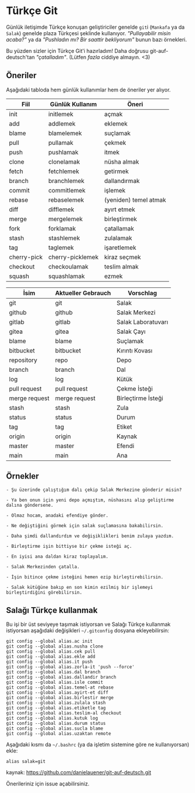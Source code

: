 # Türkçe Git

Günlük iletişimde Türkçe konuşan geliştiriciler genelde `git`i
(`Mankafa` ya da `Salak`) genelde plaza Türkçesi şeklinde kullanıyor.
_"Pullayabilir misin acaba?"_ ya da  _"Pushladın mı? Bir saattir bekliyorum"_ 
bunun bazı örnekleri.

Bu yüzden sizler için Türkçe Git'i hazırladım!
Daha doğrusu git-auf-deutsch'tan _"çatalladım"_.
(Lütfen _fazla_ ciddiye almayın. <3)

## Öneriler

Aşağıdaki tabloda hem günlük kullanımlar hem de öneriler yer alıyor.

| Fiil        | Günlük Kullanım    | Öneri                 |
|-------------|--------------------|-----------------------|
| init        | initlemek          | açmak                 |
| add         | addlemek           | eklemek               |
| blame       | blamelemek         | suçlamak              |
| pull        | pullamak           | çekmek                |
| push        | pushlamak          | itmek                 |
| clone       | clonelamak         | nüsha almak           |
| fetch       | fetchlemek         | getirmek              |
| branch      | branchlemek        | dallandırmak          |
| commit      | commitlemek        | işlemek               |
| rebase      | rebaselemek        | (yeniden) temel atmak |
| diff        | difflemek          | ayırt etmek           |
| merge       | mergelemek         | birleştirmek          |
| fork        | forklamak          | çatallamak            |
| stash       | stashlemek         | zulalamak             |
| tag         | taglemek           | işaretlemek           |
| cherry-pick | cherry-picklemek   | kiraz seçmek          |
| checkout    | checkoulamak       | teslim almak          |
| squash      | squashlamak        | ezmek                 |


| İsim          | Aktueller Gebrauch | Vorschlag                  |
|---------------|--------------------|----------------------------|
| git           | git                | Salak                      |
| github        | github             | Salak Merkezi              |
| gitlab        | gitlab             | Salak Laboratuvarı         |
| gitea         | gitea              | Salak Çayı                 |
| blame         | blame              | Suçlamak                   |
| bitbucket     | bitbucket          | Kırıntı Kovası             |
| repository    | repo               | Depo                       |
| branch        | branch             | Dal                        |
| log           | log                | Kütük                      |
| pull request  | pull request       | Çekme İsteği               |
| merge request | merge request      | Birleçtirme İsteği         |
| stash         | stash              | Zula                       |
| status        | status             | Durum                      |
| tag           | tag                | Etiket                     |
| origin        | origin             | Kaynak                     |
| master        | master             | Efendi                     |
| main          | main               | Ana                        |

## Örnekler

    - Şu üzerinde çalıştığım dalı çekip Salak Merkezine gönderir misin?
    
    - Ya ben onun için yeni depo açmıştım, nüshasını alıp geliştirme dalına göndersene.

    - Olmaz hocam, anadaki efendiye gönder.
    
    - Ne değiştiğini görmek için salak suçlamasına bakabilirsin.

    - Daha şimdi dallandırdım ve değişiklikleri benim zulaya yazdım.

    - Birleştirme işin bittiyse bir çekme isteği aç.
    
    - En iyisi ana daldan kiraz toplayalım.

    - Salak Merkezinden çatalla.
    
    - İşin bitince çekme isteğini hemen ezip birleştirebilirsin.
    
    - Salak kütüğüne bakıp en son kimin ezilmiş bir işlemeyi birleştirdiğini görebilirsin.

## Salağı Türkçe kullanmak

Bu işi bir üst seviyeye taşımak istiyorsan ve Salağı Türkçe kullanmak istiyorsan aşağıdaki değişikleri `~/.gitconfig` dosyana ekleyebilirsin:

    git config --global alias.ac init
    git config --global alias.nusha clone
    git config --global alias.cek pull
    git config --global alias.ekle add
    git config --global alias.it push
    git config --global alias.zorla-it 'push --force'
    git config --global alias.dal branch
    git config --global alias.dallandir branch
    git config --global alias.isle commit
    git config --global alias.temel-at rebase
    git config --global alias.ayirt-et diff
    git config --global alias.birlestir merge
    git config --global alias.zulala stash
    git config --global alias.etiketle tag
    git config --global alias.teslim-al checkout
    git config --global alias.kutuk log
    git config --global alias.durum status
    git config --global alias.sucla blame
    git config --global alias.uzaktan remote


Aşağıdaki kısmı da `~/.bashrc` (ya da işletim sistemine göre ne kullanıyorsan) ekle:

    alias salak=git

kaynak: https://github.com/danielauener/git-auf-deutsch.git

Önerileriniz için issue açabilirsiniz.
